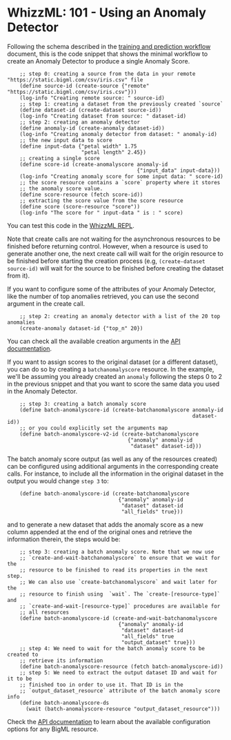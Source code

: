 # WhizzML: 101 - Using an Anomaly Detector

Following the schema described in the [training and prediction workflow](workflow.md)
document, this is the code snippet that shows the minimal workflow to
create an Anomaly Detector to produce a single Anomaly Score.


```
    ;; step 0: creating a source from the data in your remote "https://static.bigml.com/csv/iris.csv" file
    (define source-id (create-source {"remote" "https://static.bigml.com/csv/iris.csv"}))
    (log-info "Creating remote source: " source-id)
    ;; step 1: creating a dataset from the previously created `source`
    (define dataset-id (create-dataset source-id))
    (log-info "Creating dataset from source: " dataset-id)
    ;; step 2: creating an anomaly detector
    (define anomaly-id (create-anomaly dataset-id))
    (log-info "Creating anomaly detector from dataset: " anomaly-id)
    ;; the new input data to score
    (define input-data {"petal width" 1.75
                        "petal length" 2.45})
    ;; creating a single score
    (define score-id (create-anomalyscore anomaly-id
                                          {"input_data" input-data}))
    (log-info "Creating anomaly score for some input data: " score-id)
    ;; the score resource contains a `score` property where it stores
    ;; the anomaly score value.
    (define score-resource (fetch score-id))
    ;; extracting the score value from the score resource
    (define score (score-resource "score"))
    (log-info "The score for " input-data " is : " score)
```

You can test this code in the [WhizzML REPL](https://bigml.com/labs/repl/).

Note that create calls are not waiting for the asynchronous resources to be
finished before returning control. However, when a resource is used to generate
another one, the next create call will wait for the origin resource to be
finished before starting the creation process (e.g, `(create-dataset source-id)`
will wait for the source to be finished before creating the dataset from it).

If you want to configure some of the attributes of your Anomaly Detector,
like the number of top anomalies retrieved,
you can use the second argument in the create call.


```
    ;; step 2: creating an anomaly detector with a list of the 20 top anomalies
    (create-anomaly dataset-id {"top_n" 20})
```

You can check all the available creation arguments in the
[API documentation](https://bigml.com/api/anomalies?id=anomaly-detector-arguments).

If you want to assign scores to the original dataset (or a different dataset),
you can do so by creating
a `batchanomalyscore` resource. In the example, we'll be assuming you already
created an `anomaly` following the steps 0 to 2 in the previous snippet and
that you want to score the same data you used in the Anomaly Detector.

```
    ;; step 3: creating a batch anomaly score
    (define batch-anomalyscore-id (create-batchanomalyscore anomaly-id
                                                            dataset-id))
    ;; or you could explicitly set the arguments map
    (define batch-anomalyscore-v2-id (create-batchanomalyscore
                                       {"anomaly" anomaly-id
                                        "dataset" dataset-id}))
```

The batch anomaly score output (as well as any of the resources created)
can be configured using additional arguments in the corresponding create calls.
For instance, to include all the information in the original dataset in the
output you would change `step 3` to:

```
    (define batch-anomalyscore-id (create-batchanomalyscore
                                    {"anomaly" anomaly-id
                                     "dataset" dataset-id
                                     "all_fields" true}))
```

and to generate a new dataset that adds the anomaly score as a new column
appended at the end of the original ones and retrieve the information therein,
the steps would be:

```
    ;; step 3: creating a batch anomaly score. Note that we now use
    ;; `create-and-wait-batchanomalyscore` to ensure that we wait for the
    ;; resource to be finished to read its properties in the next step.
    ;; We can also use `create-batchanomalyscore` and wait later for the
    ;; resource to finish using  `wait`. The `create-[resource-type]` and
    ;; `create-and-wait-[resource-type]` procedures are available for
    ;; all resources
    (define batch-anomalyscore-id (create-and-wait-batchanomalyscore
                                    {"anomaly" anomaly-id
                                     "dataset" dataset-id
                                     "all_fields" true
                                     "output_dataset" true}))
    ;; step 4: We need to wait for the batch anomaly score to be created to
    ;; retrieve its information
    (define batch-anomalyscore-resource (fetch batch-anomalyscore-id))
    ;; step 5: We need to extract the output dataset ID and wait for it to be
    ;; finished too in order to use it. That ID is in the
    ;; `output_dataset_resource` attribute of the batch anomaly score info
    (define batch-anomalyscore-ds
      (wait (batch-anomalyscore-resource "output_dataset_resource")))
```

Check the [API documentation](https://bigml.com/api/) to learn about the
available configuration options for any BigML resource.
